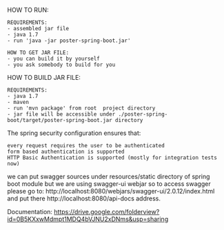 HOW TO RUN:

    REQUIREMENTS:
    - assembled jar file
    - java 1.7
    - run 'java -jar poster-spring-boot.jar'
    
    HOW TO GET JAR FILE:
    - you can build it by yourself
    - you ask somebody to build for you

HOW TO BUILD JAR FILE:

    REQUIREMENTS:
    - java 1.7
    - maven
    - run 'mvn package' from root  project directory
    - jar file will be accessible under ./poster-spring-boot/target/poster-spring-boot.jar directory

The spring security configuration ensures that:

    every request requires the user to be authenticated
    form based authentication is supported
    HTTP Basic Authentication is supported (mostly for integration tests now)


we can put swagger sources under resources/static directory of spring boot module
but we are using swagger-ui webjar 
so to access swagger please go to: http://localhost:8080/webjars/swagger-ui/2.0.12/index.html
and put there http://localhost:8080/api-docs address.

Documentation: https://drive.google.com/folderview?id=0B5KXxwMdmpt1MDQ4bVJNU2xDNms&usp=sharing